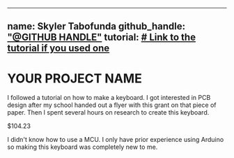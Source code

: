 
---
name: Skyler Tabofunda
github_handle: ["@GITHUB HANDLE"](https://github.com/tofy-dev)
tutorial: [# Link to the tutorial if you used one](https://www.masterzen.fr/2020/05/03/designing-a-keyboard-part-1/)
---

# YOUR PROJECT NAME

I followed a tutorial on how to make a keyboard. I got interested in PCB design after my school handed out a flyer with this grant on that piece of paper. Then I spent several hours on research to create this keyboard.

<!-- How much is it going to cost? -->

$104.23

<!-- Tell us a little bit about your design process. What were some challenges? What helped? ***Totally optional*** -->

I didn't know how to use a MCU. I only have prior experience using Arduino so making this keyboard was completely new to me.
